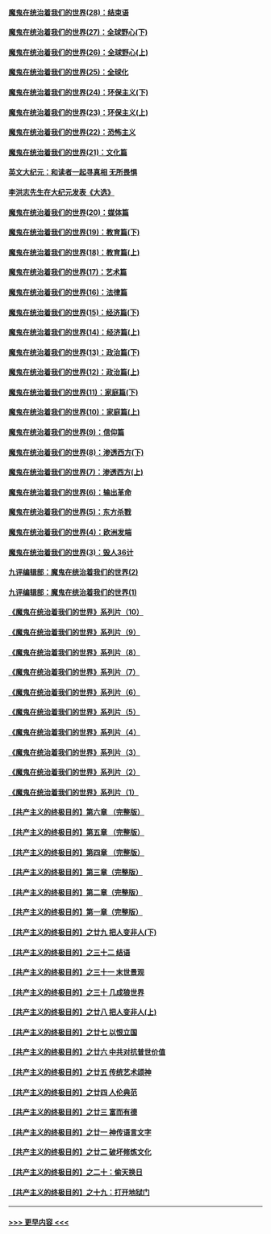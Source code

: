 #### [魔鬼在统治着我们的世界(28)：结束语](../pages/nsc422/n10936246.md?t=03140204) 
#### [魔鬼在统治着我们的世界(27)：全球野心(下)](../pages/nsc422/n10928319.md?t=03140204) 
#### [魔鬼在统治着我们的世界(26)：全球野心(上)](../pages/nsc422/n10900318.md?t=03140204) 
#### [魔鬼在统治着我们的世界(25)：全球化](../pages/nsc422/n10788205.md?t=03140204) 
#### [魔鬼在统治着我们的世界(24)：环保主义(下)](../pages/nsc422/n10695307.md?t=03140204) 
#### [魔鬼在统治着我们的世界(23)：环保主义(上)](../pages/nsc422/n10688613.md?t=03140204) 
#### [魔鬼在统治着我们的世界(22)：恐怖主义](../pages/nsc422/n10614727.md?t=03140204) 
#### [魔鬼在统治着我们的世界(21)：文化篇](../pages/nsc422/n10597706.md?t=03140204) 
#### [英文大纪元：和读者一起寻真相 无所畏惧](../pages/nsc422/n12542027.md?t=03140204) 
#### [李洪志先生在大纪元发表《大选》](../pages/nsc422/n12534746.md?t=03140204) 
#### [魔鬼在统治着我们的世界(20)：媒体篇](../pages/nsc422/n10586579.md?t=03140204) 
#### [魔鬼在统治着我们的世界(19)：教育篇(下)](../pages/nsc422/n10564808.md?t=03140204) 
#### [魔鬼在统治着我们的世界(18)：教育篇(上)](../pages/nsc422/n10526970.md?t=03140204) 
#### [魔鬼在统治着我们的世界(17)：艺术篇](../pages/nsc422/n10499093.md?t=03140204) 
#### [魔鬼在统治着我们的世界(16)：法律篇](../pages/nsc422/n10485969.md?t=03140204) 
#### [魔鬼在统治着我们的世界(15)：经济篇(下)](../pages/nsc422/n10469975.md?t=03140204) 
#### [魔鬼在统治着我们的世界(14)：经济篇(上)](../pages/nsc422/n10457370.md?t=03140204) 
#### [魔鬼在统治着我们的世界(13)：政治篇(下)](../pages/nsc422/n10448270.md?t=03140204) 
#### [魔鬼在统治着我们的世界(12)：政治篇(上)](../pages/nsc422/n10444576.md?t=03140204) 
#### [魔鬼在统治着我们的世界(11)：家庭篇(下)](../pages/nsc422/n10440961.md?t=03140204) 
#### [魔鬼在统治着我们的世界(10)：家庭篇(上)](../pages/nsc422/n10435448.md?t=03140204) 
#### [魔鬼在统治着我们的世界(9)：信仰篇](../pages/nsc422/n10432159.md?t=03140204) 
#### [魔鬼在统治着我们的世界(8)：渗透西方(下)](../pages/nsc422/n10429603.md?t=03140204) 
#### [魔鬼在统治着我们的世界(7)：渗透西方(上)](../pages/nsc422/n10426013.md?t=03140204) 
#### [魔鬼在统治着我们的世界(6)：输出革命](../pages/nsc422/n10421536.md?t=03140204) 
#### [魔鬼在统治着我们的世界(5)：东方杀戮](../pages/nsc422/n10417707.md?t=03140204) 
#### [魔鬼在统治着我们的世界(4)：欧洲发端](../pages/nsc422/n10414890.md?t=03140204) 
#### [魔鬼在统治着我们的世界(3)：毁人36计](../pages/nsc422/n10411583.md?t=03140204) 
#### [九评编辑部：魔鬼在统治着我们的世界(2)](../pages/nsc422/n10410036.md?t=03140204) 
#### [九评编辑部：魔鬼在统治着我们的世界(1)](../pages/nsc422/n10406825.md?t=03140204) 
#### [《魔鬼在统治着我们的世界》系列片（10）](../pages/nsc422/n12292670.md?t=03140204) 
#### [《魔鬼在统治着我们的世界》系列片（9）](../pages/nsc422/n12290859.md?t=03140204) 
#### [《魔鬼在统治着我们的世界》系列片（8）](../pages/nsc422/n12287445.md?t=03140204) 
#### [《魔鬼在统治着我们的世界》系列片（7）](../pages/nsc422/n12283425.md?t=03140204) 
#### [《魔鬼在统治着我们的世界》系列片（6）](../pages/nsc422/n12282314.md?t=03140204) 
#### [《魔鬼在统治着我们的世界》系列片（5）](../pages/nsc422/n12281419.md?t=03140204) 
#### [《魔鬼在统治着我们的世界》系列片（4）](../pages/nsc422/n12274024.md?t=03140204) 
#### [《魔鬼在统治着我们的世界》系列片（3）](../pages/nsc422/n12271322.md?t=03140204) 
#### [《魔鬼在统治着我们的世界》系列片（2）](../pages/nsc422/n12269049.md?t=03140204) 
#### [《魔鬼在统治着我们的世界》系列片（1）](../pages/nsc422/n12267575.md?t=03140204) 
#### [【共产主义的终极目的】第六章 （完整版）](../pages/nsc422/n11428913.md?t=03140204) 
#### [【共产主义的终极目的】第五章 （完整版）](../pages/nsc422/n11428912.md?t=03140204) 
#### [【共产主义的终极目的】第四章 （完整版）](../pages/nsc422/n11428907.md?t=03140204) 
#### [【共产主义的终极目的】第三章（完整版）](../pages/nsc422/n11428848.md?t=03140204) 
#### [【共产主义的终极目的】第二章（完整版）](../pages/nsc422/n11428831.md?t=03140204) 
#### [【共产主义的终极目的】第一章（完整版）](../pages/nsc422/n11417651.md?t=03140204) 
#### [【共产主义的终极目的】之廿九 把人变非人(下)](../pages/nsc422/n11344140.md?t=03140204) 
#### [【共产主义的终极目的】之三十二 结语](../pages/nsc422/n11360535.md?t=03140204) 
#### [【共产主义的终极目的】之三十一 末世景观](../pages/nsc422/n11351129.md?t=03140204) 
#### [【共产主义的终极目的】之三十 几成狼世界](../pages/nsc422/n11348280.md?t=03140204) 
#### [【共产主义的终极目的】之廿八 把人变非人(上)](../pages/nsc422/n11340492.md?t=03140204) 
#### [【共产主义的终极目的】之廿七 以恨立国](../pages/nsc422/n11336944.md?t=03140204) 
#### [【共产主义的终极目的】之廿六 中共对抗普世价值](../pages/nsc422/n11324785.md?t=03140204) 
#### [【共产主义的终极目的】之廿五 传统艺术颂神](../pages/nsc422/n11296396.md?t=03140204) 
#### [【共产主义的终极目的】之廿四 人伦典范](../pages/nsc422/n11296397.md?t=03140204) 
#### [【共产主义的终极目的】之廿三 富而有德](../pages/nsc422/n11283598.md?t=03140204) 
#### [【共产主义的终极目的】之廿一 神传语言文字](../pages/nsc422/n11263265.md?t=03140204) 
#### [【共产主义的终极目的】之廿二 破坏修炼文化](../pages/nsc422/n11245728.md?t=03140204) 
#### [【共产主义的终极目的】之二十：偷天换日](../pages/nsc422/n11238846.md?t=03140204) 
#### [【共产主义的终极目的】之十九：打开地狱门](../pages/nsc422/n11206376.md?t=03140204) 

----
#### [ >>> 更早内容 <<< ](../indexes/nsc422-earlier.md)
